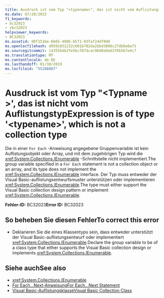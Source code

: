 ```yaml
---
title: Ausdruck ist vom Typ "<typename>", das ist nicht vom Auflistungstyp
ms.date: 07/20/2015
f1_keywords:
- bc32023
- vbc32023
helpviewer_keywords:
- BC32023
ms.assetid: d0f151be-6b65-498b-b571-03faf24df0d8
ms.openlocfilehash: d9591031232c601b782da2bbd3806c27db0e0a73
ms.sourcegitcommit: 14355b4b2fe5bcf874cac96d0a9e6376b567e4c7
ms.translationtype: MT
ms.contentlocale: de-DE
ms.lasthandoff: 01/30/2019
ms.locfileid: "55288807"
---
```

# <a name="expression-is-of-type-typename-which-is-not-a-collection-type"></a><span data-ttu-id="ac5b2-102">Ausdruck ist vom Typ "\<Typname >', das ist nicht vom Auflistungstyp</span><span class="sxs-lookup"><span data-stu-id="ac5b2-102">Expression is of type '\<typename>', which is not a collection type</span></span>
<span data-ttu-id="ac5b2-103">Die in einer `For Each` -Anweisung angegebene Gruppenvariable ist kein Auflistungsobjekt oder Array, und mit dem zugehörigen Typ wird die <xref:System.Collections.IEnumerable> -Schnittstelle nicht implementiert.</span><span class="sxs-lookup"><span data-stu-id="ac5b2-103">The group variable specified in a `For Each` statement is not a collection object or an array, and its type does not implement the <xref:System.Collections.IEnumerable> interface.</span></span> <span data-ttu-id="ac5b2-104">Der Typ muss entweder der Visual Basic-auflistungsentwurfsmuster unterstützen oder implementieren <xref:System.Collections.IEnumerable>.</span><span class="sxs-lookup"><span data-stu-id="ac5b2-104">The type must either support the Visual Basic collection design pattern or implement <xref:System.Collections.IEnumerable>.</span></span>  
  
 <span data-ttu-id="ac5b2-105">**Fehler-ID:** BC32023</span><span class="sxs-lookup"><span data-stu-id="ac5b2-105">**Error ID:** BC32023</span></span>  
  
## <a name="to-correct-this-error"></a><span data-ttu-id="ac5b2-106">So beheben Sie diesen Fehler</span><span class="sxs-lookup"><span data-stu-id="ac5b2-106">To correct this error</span></span>  
  
-   <span data-ttu-id="ac5b2-107">Deklarieren Sie die eines Klassentyps sein, dass entweder unterstützt der Visual Basic-auflistungsentwurf oder implementiert <xref:System.Collections.IEnumerable>.</span><span class="sxs-lookup"><span data-stu-id="ac5b2-107">Declare the group variable to be of a class type that either supports the Visual Basic collection design or implements <xref:System.Collections.IEnumerable>.</span></span>  
  
## <a name="see-also"></a><span data-ttu-id="ac5b2-108">Siehe auch</span><span class="sxs-lookup"><span data-stu-id="ac5b2-108">See also</span></span>

- <xref:System.Collections.IEnumerable>
- [<span data-ttu-id="ac5b2-109">For Each...Next-Anweisung</span><span class="sxs-lookup"><span data-stu-id="ac5b2-109">For Each...Next Statement</span></span>](../../visual-basic/language-reference/statements/for-each-next-statement.md)
- [<span data-ttu-id="ac5b2-110">Visual Basic-Auflistungsklasse</span><span class="sxs-lookup"><span data-stu-id="ac5b2-110">Visual Basic Collection Class</span></span>](../../visual-basic/programming-guide/concepts/collections.md#visual-basic-collection-class)
